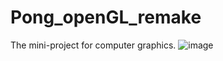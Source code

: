 # Pong_openGL_remake
The mini-project for computer graphics. 
![image](https://github.com/AnuragTimilsina/Pong_openGL_remake/assets/33256063/2acc3740-7476-496f-a794-339809c23fef)
